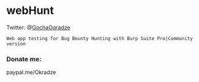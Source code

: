 # webHunt

Twitter: @[GochaOqradze](https://twitter.com/GochaOqradze)

```
Web app testing for Bug Bounty Hunting with Burp Suite Pro|Community version
```

### Donate me: 
paypal.me/Okradze


